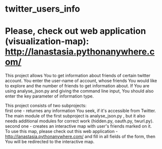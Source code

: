 # twitter_users_info 
# Please, check out web application (visualization-map):  http://lanastasia.pythonanywhere.com/
This project allows You to get information about friends of certain twitter account. You enter the user-name of account, whose friends You would like to explore and the number of friends to get information about. If You are using analyse_json.py and giving the command line input, You should also enter the key parameter of information type.

This project consists of two subprojects: <br>
first one - returnes any information You seek, if it's accessible from Twitter. The main module of the first subproject is  analyse_json.py , but it also needs additional modules for correct work (hidden.py, oauth.py, twurl.py).<br>
second one - creates an interactive map with user's friends marked on it. <br>To use this map, please check out this web application - http://lanastasia.pythonanywhere.com/ and fill in all fields of the form, then You will be redirected to the interactive map. 

